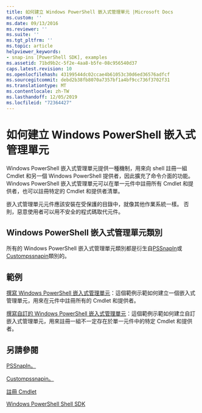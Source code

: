 ```yaml
---
title: 如何建立 Windows PowerShell 嵌入式管理單元 |Microsoft Docs
ms.custom: ''
ms.date: 09/13/2016
ms.reviewer: ''
ms.suite: ''
ms.tgt_pltfrm: ''
ms.topic: article
helpviewer_keywords:
- snap-ins [PowerShell SDK], examples
ms.assetid: 71bd9b2c-5f2e-4aa8-b5fe-08c956540d37
caps.latest.revision: 10
ms.openlocfilehash: 43199544dc02ccae4b61053c30d6ed36576adfcf
ms.sourcegitcommit: debd2b38fb8070a7357bf1a4bf9cc736f3702f31
ms.translationtype: MT
ms.contentlocale: zh-TW
ms.lasthandoff: 12/05/2019
ms.locfileid: "72364427"
---
```

# <a name="how-to-create-a-windows-powershell-snap-in"></a>如何建立 Windows PowerShell 嵌入式管理單元

Windows PowerShell 嵌入式管理單元提供一種機制，用來向 shell 註冊一組 Cmdlet 和另一個 Windows PowerShell 提供者，因此擴充了命令介面的功能。 Windows PowerShell 嵌入式管理單元可以在單一元件中註冊所有 Cmdlet 和提供者，也可以註冊特定的 Cmdlet 和提供者清單。

嵌入式管理單元元件應該安裝在受保護的目錄中，就像其他作業系統一樣。 否則，惡意使用者可以用不安全的程式碼取代元件。

## <a name="windows-powershell-snap-in-classes"></a>Windows PowerShell 嵌入式管理單元類別

所有的 Windows PowerShell 嵌入式管理單元類別都是衍生自[PSSnapIn](/dotnet/api/System.Management.Automation.PSSnapIn)或[Custompssnapin](/dotnet/api/System.Management.Automation.CustomPSSnapIn)類別的。

## <a name="examples"></a>範例

[撰寫 Windows PowerShell 嵌入式管理單元](./writing-a-windows-powershell-snap-in.md)：這個範例示範如何建立一個嵌入式管理單元，用來在元件中註冊所有的 Cmdlet 和提供者。

[撰寫自訂的 Windows PowerShell 嵌入式管理單元](./writing-a-custom-windows-powershell-snap-in.md)：這個範例示範如何建立自訂嵌入式管理單元，用來註冊一組不一定存在於單一元件中的特定 Cmdlet 和提供者。

## <a name="see-also"></a>另請參閱

[PSSnapIn。](/dotnet/api/System.Management.Automation.PSSnapIn)

[Custompssnapin。](/dotnet/api/System.Management.Automation.CustomPSSnapIn)

[註冊 Cmdlet](./registering-cmdlets.md)

[Windows PowerShell Shell SDK](../windows-powershell-reference.md)

